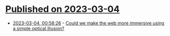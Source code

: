# [Published on 2023-03-04](index.md)

* [2023-03-04, 00:58:26](https://lobste.rs/s/lmjthx/could_we_make_web_more_immersive_using) - [Could we make the web more immersive using a simple optical illusion?](https://shopify.github.io/spatial-commerce-projects/WonkaVision/)
